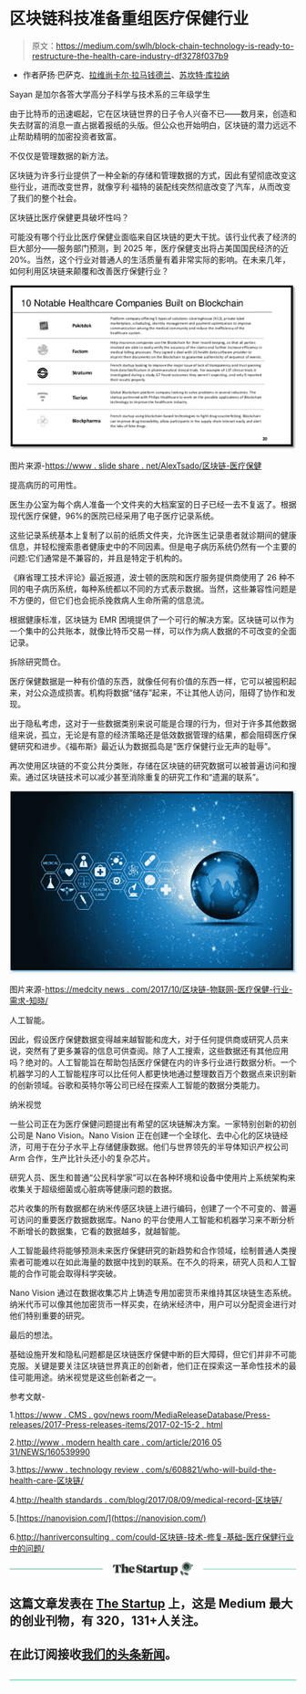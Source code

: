 # 区块链科技准备重组医疗保健行业

> 原文：<https://medium.com/swlh/block-chain-technology-is-ready-to-restructure-the-health-care-industry-df3278f037b9>

*   作者萨扬·巴萨克、[拉维尚卡尔·拉马钱德兰](https://medium.com/u/ef5c0b29bf10?source=post_page-----df3278f037b9--------------------------------)、[苏坎特·库拉纳](https://medium.com/u/6d41261644a8?source=post_page-----df3278f037b9--------------------------------)

Sayan 是加尔各答大学高分子科学与技术系的三年级学生

由于比特币的迅速崛起，它在区块链世界的日子令人兴奋不已——数月来，创造和失去财富的消息一直占据着报纸的头版。但公众也开始明白，区块链的潜力远远不止帮助精明的加密投资者致富。

不仅仅是管理数据的新方法。

区块链为许多行业提供了一种全新的存储和管理数据的方式，因此有望彻底改变这些行业，进而改变世界，就像亨利·福特的装配线突然彻底改变了汽车，从而改变了我们的整个社会。

区块链比医疗保健更具破坏性吗？

可能没有哪个行业比医疗保健业面临来自区块链的更大干扰。该行业代表了经济的巨大部分——服务部门预测，到 2025 年，医疗保健支出将占美国国民经济的近 20%。当然，这个行业对普通人的生活质量有着非常实际的影响。在未来几年，如何利用区块链来颠覆和改善医疗保健行业？

![](img/41b5c5ef76528987f63cab25b91ce3d5.png)

图片来源-[https://www . slide share . net/AlexTsado/区块链-医疗保健](https://www.slideshare.net/AlexTsado/blockchain-in-healthcare)

提高病历的可用性。

医生办公室为每个病人准备一个文件夹的大档案室的日子已经一去不复返了。根据现代医疗保健，96%的医院已经采用了电子医疗记录系统。

这些记录系统基本上复制了以前的纸质文件夹，允许医生记录患者就诊期间的健康信息，并轻松搜索患者健康史中的不同因素。但是电子病历系统仍然有一个主要的问题:它们通常是不兼容的，并且是特定于机构的。

《麻省理工技术评论》最近报道，波士顿的医院和医疗服务提供商使用了 26 种不同的电子病历系统，每种系统都以不同的方式表示数据。当然，这些兼容性问题是不方便的，但它们也会扼杀挽救病人生命所需的信息流。

根据健康标准，区块链为 EMR 困境提供了一个可行的解决方案。区块链可以作为一个集中的公共账本，就像比特币交易一样，可以作为病人数据的不可改变的全面记录。

拆除研究筒仓。

医疗保健数据是一种有价值的东西，就像任何有价值的东西一样，它可以被囤积起来，对公众造成损害。机构将数据“储存”起来，不让其他人访问，阻碍了协作和发现。

出于隐私考虑，这对于一些数据类别来说可能是合理的行为，但对于许多其他数据组来说，孤立，无论是有意的经济策略还是低效数据管理的结果，都会阻碍医疗保健研究和进步。《福布斯》最近认为数据孤岛是“医疗保健行业无声的耻辱”。

再次使用区块链的不变公共分类账，存储在区块链的研究数据可以被普遍访问和搜索。通过区块链技术可以减少甚至消除重复的研究工作和“遗漏的联系”。

![](img/632ad0d608d7be451223791cb25bf7ba.png)

图片来源-[https://medcity news . com/2017/10/区块链-物联网-医疗保健-行业-需求-知晓/](https://medcitynews.com/2017/10/blockchain-iot-healthcare-industry-need-know/)

人工智能。

因此，假设医疗保健数据变得越来越智能和庞大，对于任何提供商或研究人员来说，突然有了更多兼容的信息可供查阅。除了人工搜索，这些数据还有其他应用吗？绝对的。人工智能旨在帮助包括医疗保健在内的许多行业进行数据分析。一个机器学习的人工智能程序可以比任何人都更快地通过整理数百万个数据点来识别新的创新领域。谷歌和英特尔等公司已经在探索人工智能的数据分类能力。

纳米视觉

一些公司正在为医疗保健问题提出有希望的区块链解决方案。一家特别创新的初创公司是 Nano Vision。Nano Vision 正在创建一个全球化、去中心化的区块链经济，可用于在分子水平上存储健康数据。他们与世界领先的半导体知识产权公司 Arm 合作，生产比针头还小的复杂芯片。

研究人员、医生和普通“公民科学家”可以在各种环境和设备中使用片上系统架构来收集关于超级细菌或心脏病等健康问题的数据。

芯片收集的所有数据都在纳米传感区块链上进行编码，创建了一个不可变的、普遍可访问的重要医疗数据数据库。Nano 的平台使用人工智能和机器学习来不断分析不断增长的数据集，它看的数据越多，就越智能。

人工智能最终将能够预测未来医疗保健研究的新趋势和合作领域，绘制普通人类搜索者可能难以在如此海量的数据中找到的联系。在不久的将来，研究人员和人工智能的合作可能会取得科学突破。

Nano Vision 通过在数据收集芯片上铸造专用加密货币来维持其区块链生态系统。纳米代币可以像其他加密货币一样买卖，在纳米经济中，用户可以分配资金进行对他们特别重要的研究。

最后的想法。

基础设施开发和隐私问题都是区块链医疗保健中断的巨大障碍，但它们并非不可能克服。关键是要关注区块链世界真正的创新者，他们正在探索这一革命性技术的最佳可能用途。纳米视觉是这些创新者之一。

参考文献-

1.[https://www . CMS . gov/news room/MediaReleaseDatabase/Press-releases/2017-Press-releases-items/2017-02-15-2 . html](https://www.cms.gov/Newsroom/MediaReleaseDatabase/Press-releases/2017-Press-releases-items/2017-02-15-2.html)

2.[http://www . modern health care . com/article/2016 05 31/NEWS/160539990](http://www.modernhealthcare.com/article/20160531/NEWS/160539990)

3.[https://www . technology review . com/s/608821/who-will-build-the-health-care-区块链/](https://www.technologyreview.com/s/608821/who-will-build-the-health-care-blockchain/)

4.[http://health standards . com/blog/2017/08/09/medical-record-区块链/](http://healthstandards.com/blog/2017/08/09/medical-record-blockchain/)

5.[https://nanovision.com/](https://nanovision.com/)

6.[http://hanriverconsulting . com/could-区块链-技术-修复-基础-医疗保健行业中的问题/](http://hanriverconsulting.com/could-blockchain-technology-fix-fundamental-problems-in-the-healthcare-industry/)

[![](img/308a8d84fb9b2fab43d66c117fcc4bb4.png)](https://medium.com/swlh)

## 这篇文章发表在 [The Startup](https://medium.com/swlh) 上，这是 Medium 最大的创业刊物，有 320，131+人关注。

## 在此订阅接收[我们的头条新闻](http://growthsupply.com/the-startup-newsletter/)。

[![](img/b0164736ea17a63403e660de5dedf91a.png)](https://medium.com/swlh)